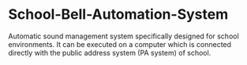 # School-Bell-Automation-System
Automatic sound management system specifically designed for school environments. It can be executed on a computer which is connected directly with the public address system (PA system) of school.
